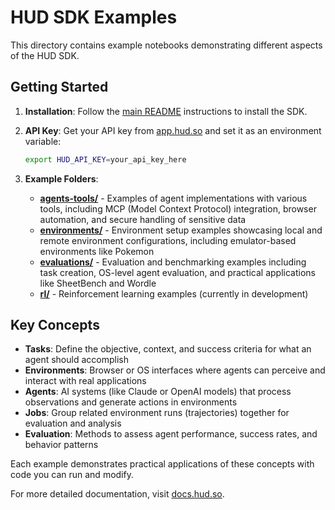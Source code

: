 # HUD SDK Examples

This directory contains example notebooks demonstrating different aspects of the HUD SDK.

## Getting Started

1. **Installation**: Follow the [main README](../README.md) instructions to install the SDK.

2. **API Key**: Get your API key from [app.hud.so](https://app.hud.so) and set it as an environment variable:
   ```bash
   export HUD_API_KEY=your_api_key_here
   ```

3. **Example Folders**:
   - **[agents-tools/](agents-tools/)** - Examples of agent implementations with various tools, including MCP (Model Context Protocol) integration, browser automation, and secure handling of sensitive data
   - **[environments/](environments/)** - Environment setup examples showcasing local and remote environment configurations, including emulator-based environments like Pokemon
   - **[evaluations/](evaluations/)** - Evaluation and benchmarking examples including task creation, OS-level agent evaluation, and practical applications like SheetBench and Wordle
   - **[rl/](rl/)** - Reinforcement learning examples (currently in development)

## Key Concepts

- **Tasks**: Define the objective, context, and success criteria for what an agent should accomplish
- **Environments**: Browser or OS interfaces where agents can perceive and interact with real applications
- **Agents**: AI systems (like Claude or OpenAI models) that process observations and generate actions in environments
- **Jobs**: Group related environment runs (trajectories) together for evaluation and analysis
- **Evaluation**: Methods to assess agent performance, success rates, and behavior patterns

Each example demonstrates practical applications of these concepts with code you can run and modify.

For more detailed documentation, visit [docs.hud.so](https://docs.hud.so/introduction).


